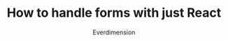 ---
sections:
  - reactjs
link: 'https://medium.com/@everdimension/how-to-handle-forms-with-just-react-ac066c48bd4f'
title: 'How to handle forms with just React'
author: Everdimension
publishedAt: 2017-05-17T00:00:00.000Z
type:
  - article
topics:
  - forms
suggestedBy:
  - andreamangano
createdAt: 2018-03-20T22:08:19.925Z
reference: aHR0cHM6Ly9tZWRpdW0uY29tL0BldmVyZGltZW5zaW9uL2hvdy10by1oYW5kbGUtZm9ybXMtd2l0aC1qdXN0LXJlYWN0LWFjMDY2YzQ4YmQ0Zg
slug: how-to-handle-forms-with-just-react-by-everdimension
---